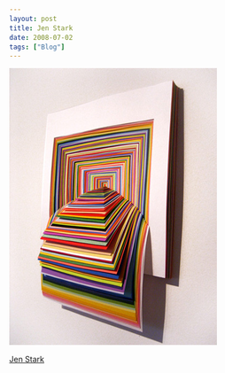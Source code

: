 ```yaml
---
layout: post
title: Jen Stark
date: 2008-07-02
tags: ["Blog"]
---
```


![](k3Im6rfOqaxzvqhxX7kEPef3_400.jpg)  

[Jen Stark](http://www.jenstark.com/sculpture_14.html)